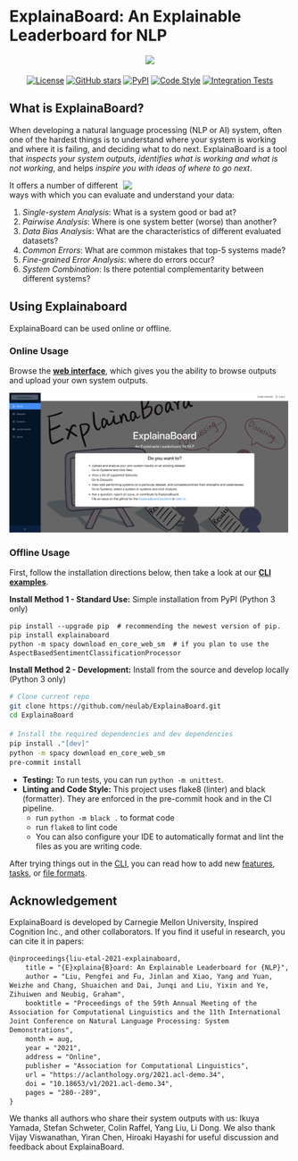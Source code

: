 # ExplainaBoard: An Explainable Leaderboard for NLP

<p align="center">
  <img src="./fig/logo-full-v2.png" width="800" class="center">
  <br />
  <br />
  <a href="https://github.com/neulab/ExplainaBoard/blob/main/LICENSE"><img alt="License" src="https://img.shields.io/github/license/neulab/ExplainaBoard" /></a>
  <a href="https://github.com/neulab/ExplainaBoard/stargazers"><img alt="GitHub stars" src="https://img.shields.io/github/stars/neulab/ExplainaBoard" /></a>
  <a href="https://pypi.org/project//"><img alt="PyPI" src="https://img.shields.io/pypi/v/explainaboard" /></a>
  <a href="https://github.com/psf/black"><img alt="Code Style" src="https://img.shields.io/badge/code%20style-black-black" /></a>
  <a href=".github/workflows/ci.yml"><img alt="Integration Tests" src="https://github.com/neulab/ExplainaBoard/actions/workflows/ci.yml/badge.svg?event=push" /></a>
</p>

## What is ExplainaBoard?

When developing a natural language processing (NLP or AI) system, often one of the hardest things is to understand where your system is working and where it is failing, and deciding what to do next. ExplainaBoard is a tool that *inspects your system outputs*, *identifies what is working and what is not working*, and helps *inspire you with ideas of where to go next*.

<img src="./fig/intro.png" width="300" align="right">

It offers a number of different ways with which you can evaluate and understand your data:

1. *Single-system Analysis*: What is a system good or bad at?
2. *Pairwise Analysis*: Where is one system better (worse) than another?
3. *Data Bias Analysis*: What are the characteristics of different evaluated datasets?
4. *Common Errors*: What are common mistakes that top-5 systems made?
5. *Fine-grained Error Analysis*: where do errors occur?
6. *System Combination*: Is there potential complementarity between different systems?

## Using Explainaboard

ExplainaBoard can be used online or offline.

### Online Usage

Browse the [**web interface**](https://explainaboard.inspiredco.ai), which gives you the
ability to browse outputs and upload your own system outputs.

<a href="https://explainaboard.inspiredco.ai"><img src="./fig/demo-v2.png" width="500" class="center"></a>

### Offline Usage

First, follow the installation directions below, then take a look at our
[**CLI examples**](docs/cli_interface.md).

**Install Method 1 - Standard Use:** Simple installation from PyPI (Python 3 only)

```
pip install --upgrade pip  # recommending the newest version of pip.
pip install explainaboard
python -m spacy download en_core_web_sm  # if you plan to use the AspectBasedSentimentClassificationProcessor
```

**Install Method 2 - Development:** Install from the source and develop locally (Python 3 only)

```bash
# Clone current repo
git clone https://github.com/neulab/ExplainaBoard.git
cd ExplainaBoard

# Install the required dependencies and dev dependencies
pip install ."[dev]"
python -m spacy download en_core_web_sm
pre-commit install
```

- **Testing:** To run tests, you can run `python -m unittest`.
- **Linting and Code Style:** This project uses flake8 (linter) and black (formatter). They are enforced in the pre-commit hook and in the CI pipeline.
  - run `python -m black .` to format code
  - run `flake8` to lint code
  - You can also configure your IDE to automatically format and lint the files as you are writing code.

After trying things out in the [CLI](docs/cli_interface.md), you can read how to add
new [features](docs/add_new_features.md), [tasks](docs/add_new_tasks.md), or
[file formats](docs/add_new_formats.md).

## Acknowledgement

ExplainaBoard is developed by Carnegie Mellon University, Inspired Cognition Inc., and other collaborators.
If you find it useful in research, you can cite it in papers:

    @inproceedings{liu-etal-2021-explainaboard,
        title = "{E}xplaina{B}oard: An Explainable Leaderboard for {NLP}",
        author = "Liu, Pengfei and Fu, Jinlan and Xiao, Yang and Yuan, Weizhe and Chang, Shuaichen and Dai, Junqi and Liu, Yixin and Ye, Zihuiwen and Neubig, Graham",
        booktitle = "Proceedings of the 59th Annual Meeting of the Association for Computational Linguistics and the 11th International Joint Conference on Natural Language Processing: System Demonstrations",
        month = aug,
        year = "2021",
        address = "Online",
        publisher = "Association for Computational Linguistics",
        url = "https://aclanthology.org/2021.acl-demo.34",
        doi = "10.18653/v1/2021.acl-demo.34",
        pages = "280--289",
    }

We thanks all authors who share their system outputs with us: Ikuya Yamada, Stefan Schweter,
Colin Raffel, Yang Liu, Li Dong. We also thank
Vijay Viswanathan, Yiran Chen, Hiroaki Hayashi for useful discussion and feedback about ExplainaBoard.
